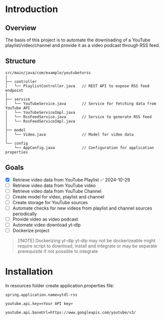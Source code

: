 # Introduction
## Overview
The basis of this project is to automate the downloading of a YouTube playlist/video/channel and provide it as a video podcast through RSS feed.
## Structure
```
src/main/java/com/example/youtubetorss
│
├── controller
│   └── PlaylistController.java   // REST API to expose RSS feed endpoint
│
├── service
│   └── YouTubeService.java       // Service for fetching data from YouTube API
│   └── YouTubeServiceImpl.java       
│   └── RssFeedService.java       // Service to generate RSS feed
│   └── RssFeedServiceImpl.java       
│
├── model
│   └── Video.java                // Model for video data
│
└── config
    └── AppConfig.java            // Configuration for application properties
```
## Goals
- [x] Retrieve video data from YouTube Playlist ✅ 2024-10-29
- [ ] Retrieve video data from YouTube video
- [ ] Retrieve video data from YouTube Channel
- [ ] Create model for video, playlist and channel
- [ ] Create storage for YouTube sources
- [ ] Automate checks for new videos from playlist and channel sources periodically
- [ ] Provide video as video podcast
- [ ] Automate video download yt-dlp
- [ ] Dockerize project
> [!NOTE] Dockerizing yt-dlp
> yt-dlp may not be dockerizeable might require script to download, install and integrate or may be separate prerequisite if not possible to integrate

# Installation
In resources folder create application.properties file:
```application.properties
spring.application.name=ytdl-rss

youtube.api.key=<Your API key>

youtube.api.baseUrl=https://www.googleapis.com/youtube/v3/
```
